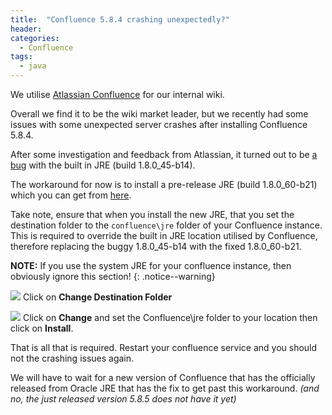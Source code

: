 ```yaml
---
title:  "Confluence 5.8.4 crashing unexpectedly?"
header:
categories: 
  - Confluence
tags:
  - java
---
```


We utilise [Atlassian Confluence](https://www.atlassian.com/software/confluence) for our internal wiki. 

Overall we find it to be the wiki market leader, but we recently had some issues with some unexpected server crashes after installing Confluence 5.8.4.

After some investigation and feedback from Atlassian, it turned out to be [a bug](https://bugs.openjdk.java.net/browse/JDK-8068400?page=com.atlassian.jira.plugin.system.issuetabpanels:comment-tabpanel) with the built in JRE (build 1.8.0\_45-b14).

The workaround for now is to install a pre-release JRE (build 1.8.0\_60-b21) which you can get from [here](https://jdk8.java.net/download.html).

Take note, ensure that when you install the new JRE, that you set the destination folder to the `confluence\jre` folder of your Confluence instance. This is required to override the built in JRE location utilised by Confluence, therefore replacing the buggy 1.8.0\_45-b14 with the fixed 1.8.0\_60-b21.

**NOTE:** If you use the system JRE for your confluence instance, then obviously ignore this section!
{: .notice--warning}

![](https://blog-ii-images.s3-ap-southeast-2.amazonaws.com/2015/07/2015-07-01_21-59-13_01.png)
Click on **Change Destination Folder**

![](https://blog-ii-images.s3-ap-southeast-2.amazonaws.com/2015/07/2015-07-01_21-59-14.png)
Click on **Change** and set the Confluence\jre folder to your location then click on **Install**.

That is all that is required. Restart your confluence service and you should not the crashing issues again.

We will have to wait for a new version of Confluence that has the officially released from Oracle JRE that has the fix to get past this workaround. _(and no, the just released version 5.8.5 does not have it yet)_